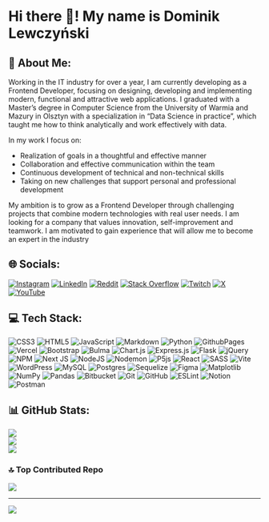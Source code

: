 # Hi there 👋! My name is Dominik Lewczyński

## 💫 About Me:
Working in the IT industry for over a year, I am currently developing as a Frontend Developer, focusing on designing, developing and implementing modern, functional and attractive web applications. I graduated with a Master’s degree in Computer Science from the University of Warmia and Mazury in Olsztyn with a specialization in “Data Science in practice”, which taught me how to think analytically and work effectively with data.

In my work I focus on:
- Realization of goals in a thoughtful and effective manner
- Collaboration and effective communication within the team
- Continuous development of technical and non-technical skills
- Taking on new challenges that support personal and professional development

My ambition is to grow as a Frontend Developer through challenging projects that combine modern technologies with real user needs. I am looking for a company that values innovation, self-improvement and teamwork. I am motivated to gain experience that will allow me to become an expert in the industry


## 🌐 Socials:
[![Instagram](https://img.shields.io/badge/Instagram-%23E4405F.svg?logo=Instagram&logoColor=white)](https://instagram.com/dlquake) [![LinkedIn](https://img.shields.io/badge/LinkedIn-%230077B5.svg?logo=linkedin&logoColor=white)](https://linkedin.com/in/dominiklewczynski) [![Reddit](https://img.shields.io/badge/Reddit-%23FF4500.svg?logo=Reddit&logoColor=white)](https://reddit.com/user/DLQuake) [![Stack Overflow](https://img.shields.io/badge/-Stackoverflow-FE7A16?logo=stack-overflow&logoColor=white)](https://stackoverflow.com/users/20691600) [![Twitch](https://img.shields.io/badge/Twitch-%239146FF.svg?logo=Twitch&logoColor=white)](https://twitch.tv/DLQuake) [![X](https://img.shields.io/badge/X-black.svg?logo=X&logoColor=white)](https://x.com/DLQuake2022) [![YouTube](https://img.shields.io/badge/YouTube-%23FF0000.svg?logo=YouTube&logoColor=white)](https://youtube.com/@dlquake-coding8755) 

## 💻 Tech Stack:
![CSS3](https://img.shields.io/badge/css3-%231572B6.svg?style=for-the-badge&logo=css3&logoColor=white) ![HTML5](https://img.shields.io/badge/html5-%23E34F26.svg?style=for-the-badge&logo=html5&logoColor=white) ![JavaScript](https://img.shields.io/badge/javascript-%23323330.svg?style=for-the-badge&logo=javascript&logoColor=%23F7DF1E) ![Markdown](https://img.shields.io/badge/markdown-%23000000.svg?style=for-the-badge&logo=markdown&logoColor=white) ![Python](https://img.shields.io/badge/python-3670A0?style=for-the-badge&logo=python&logoColor=ffdd54) ![GithubPages](https://img.shields.io/badge/github%20pages-121013?style=for-the-badge&logo=github&logoColor=white) ![Vercel](https://img.shields.io/badge/vercel-%23000000.svg?style=for-the-badge&logo=vercel&logoColor=white) ![Bootstrap](https://img.shields.io/badge/bootstrap-%238511FA.svg?style=for-the-badge&logo=bootstrap&logoColor=white) ![Bulma](https://img.shields.io/badge/bulma-00D0B1?style=for-the-badge&logo=bulma&logoColor=white) ![Chart.js](https://img.shields.io/badge/chart.js-F5788D.svg?style=for-the-badge&logo=chart.js&logoColor=white) ![Express.js](https://img.shields.io/badge/express.js-%23404d59.svg?style=for-the-badge&logo=express&logoColor=%2361DAFB) ![Flask](https://img.shields.io/badge/flask-%23000.svg?style=for-the-badge&logo=flask&logoColor=white) ![jQuery](https://img.shields.io/badge/jquery-%230769AD.svg?style=for-the-badge&logo=jquery&logoColor=white) ![NPM](https://img.shields.io/badge/NPM-%23CB3837.svg?style=for-the-badge&logo=npm&logoColor=white) ![Next JS](https://img.shields.io/badge/Next-black?style=for-the-badge&logo=next.js&logoColor=white) ![NodeJS](https://img.shields.io/badge/node.js-6DA55F?style=for-the-badge&logo=node.js&logoColor=white) ![Nodemon](https://img.shields.io/badge/NODEMON-%23323330.svg?style=for-the-badge&logo=nodemon&logoColor=%BBDEAD) ![P5js](https://img.shields.io/badge/p5.js-ED225D?style=for-the-badge&logo=p5.js&logoColor=FFFFFF) ![React](https://img.shields.io/badge/react-%2320232a.svg?style=for-the-badge&logo=react&logoColor=%2361DAFB) ![SASS](https://img.shields.io/badge/SASS-hotpink.svg?style=for-the-badge&logo=SASS&logoColor=white) ![Vite](https://img.shields.io/badge/vite-%23646CFF.svg?style=for-the-badge&logo=vite&logoColor=white) ![WordPress](https://img.shields.io/badge/WordPress-%23117AC9.svg?style=for-the-badge&logo=WordPress&logoColor=white) ![MySQL](https://img.shields.io/badge/mysql-4479A1.svg?style=for-the-badge&logo=mysql&logoColor=white) ![Postgres](https://img.shields.io/badge/postgres-%23316192.svg?style=for-the-badge&logo=postgresql&logoColor=white) ![Sequelize](https://img.shields.io/badge/Sequelize-52B0E7?style=for-the-badge&logo=Sequelize&logoColor=white) ![Figma](https://img.shields.io/badge/figma-%23F24E1E.svg?style=for-the-badge&logo=figma&logoColor=white) ![Matplotlib](https://img.shields.io/badge/Matplotlib-%23ffffff.svg?style=for-the-badge&logo=Matplotlib&logoColor=black) ![NumPy](https://img.shields.io/badge/numpy-%23013243.svg?style=for-the-badge&logo=numpy&logoColor=white) ![Pandas](https://img.shields.io/badge/pandas-%23150458.svg?style=for-the-badge&logo=pandas&logoColor=white) ![Bitbucket](https://img.shields.io/badge/bitbucket-%230047B3.svg?style=for-the-badge&logo=bitbucket&logoColor=white) ![Git](https://img.shields.io/badge/git-%23F05033.svg?style=for-the-badge&logo=git&logoColor=white) ![GitHub](https://img.shields.io/badge/github-%23121011.svg?style=for-the-badge&logo=github&logoColor=white) ![ESLint](https://img.shields.io/badge/ESLint-4B3263?style=for-the-badge&logo=eslint&logoColor=white) ![Notion](https://img.shields.io/badge/Notion-%23000000.svg?style=for-the-badge&logo=notion&logoColor=white) ![Postman](https://img.shields.io/badge/Postman-FF6C37?style=for-the-badge&logo=postman&logoColor=white)

## 📊 GitHub Stats:
![](https://github-readme-stats.vercel.app/api?username=DLQuake&theme=react&hide_border=false&include_all_commits=true&count_private=true)<br/>
![](https://github-readme-streak-stats.herokuapp.com/?user=DLQuake&theme=react&hide_border=false)<br/>
![](https://github-readme-stats.vercel.app/api/top-langs/?username=DLQuake&theme=react&hide_border=false&include_all_commits=true&count_private=true&layout=compact)

### 🔝 Top Contributed Repo
![](https://github-contributor-stats.vercel.app/api?username=DLQuake&limit=5&theme=react&combine_all_yearly_contributions=true)

---
[![](https://visitcount.itsvg.in/api?id=DLQuake&icon=0&color=1)](https://visitcount.itsvg.in)

<!-- Proudly created with GPRM ( https://gprm.itsvg.in ) -->
